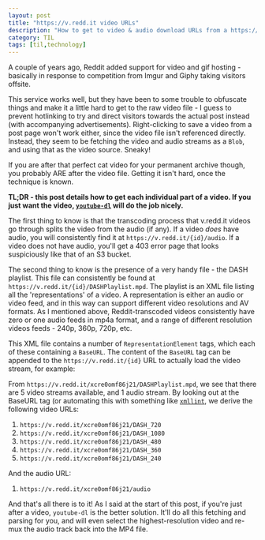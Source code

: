 ```yaml
---
layout: post
title: "https://v.redd.it video URLs"
description: "How to get to video & audio download URLs from a https://v.redd.it URL"
category: TIL
tags: [til,technology]
---
```


A couple of years ago, Reddit added support for video and gif hosting - basically in response to
competition from Imgur and Giphy taking visitors offsite. 

This service works well, but they have been to some trouble to obfuscate things and make it a little
hard to get to the raw video file - I guess to prevent hotlinking to try and direct visitors towards
the actual post instead (with accompanying advertisements). Right-clicking to save a video from a
post page won't work either, since the video file isn't referenced directly. Instead, they seem to
be fetching the video and audio streams as a `Blob`, and using that as the video source. Sneaky!

If you are after that perfect cat video for your permanent archive though, you probably ARE after
the video file. Getting it isn't hard, once the technique is known.

**TL;DR - this post details how to get each individual part of a video. If you just want the video,
[`youtube-dl`](https://ytdl-org.github.io/youtube-dl/index.html) will do the job nicely.**

The first thing to know is that the transcoding process that v.redd.it videos go through splits the
video from the audio (if any). If a video _does_ have audio, you will consistently find it at
`https://v.redd.it/{id}/audio`. If a video does not have audio, you'll get a 403 error page that
looks suspiciously like that of an S3 bucket.

The second thing to know is the presence of a very handy file - the DASH playlist. This file can
consistently be found at `https://v.redd.it/{id}/DASHPlaylist.mpd`. The playlist is an XML file
listing all the 'representations' of a video. A representation is either an audio or video feed, and
in this way can support different video resolutions and AV formats. As I mentioned above,
Reddit-transcoded videos consistently have zero or one audio feeds in mp4a format, and a range of
different resolution videos feeds - 240p, 360p, 720p, etc.

This XML file contains a number of `RepresentationElement` tags, which each of these containing a
`BaseURL`. The content of the `BaseURL` tag can be appended to the `https://v.redd.it/{id}` URL to
actually load the video stream, for example:

From `https://v.redd.it/xcre0omf86j21/DASHPlaylist.mpd`, we see that there are 5 video streams
available, and 1 audio stream. By looking out at the BaseURL tag (or automating this with something
like
[`xmllint`](https://www.joshmcarthur.com/til/2018/06/19/extracting-xml-data-with-curl-and-xmllint.html),
we derive the following video URLs:

1. `https://v.redd.it/xcre0omf86j21/DASH_720`
1. `https://v.redd.it/xcre0omf86j21/DASH_1080`
1. `https://v.redd.it/xcre0omf86j21/DASH_480`
1. `https://v.redd.it/xcre0omf86j21/DASH_360`
1. `https://v.redd.it/xcre0omf86j21/DASH_240`

And the audio URL:

1. `https://v.redd.it/xcre0omf86j21/audio`

And that's all there is to it! As I said at the start of this post, if you're just after a video,
`youtube-dl` is the better solution. It'll do all this fetching and parsing for you, and will even
select the highest-resolution video and re-mux the audio track back into the MP4 file.
